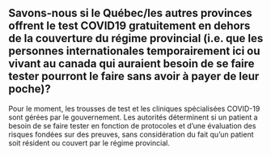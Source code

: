## Savons-nous si le Québec/les autres provinces offrent le test COVID19 gratuitement en dehors de la couverture du régime provincial (i.e. que les personnes internationales temporairement ici ou vivant au canada qui auraient besoin de se faire tester pourront le faire sans avoir à payer de leur poche)?

Pour le moment, les trousses de test et les cliniques spécialisées COVID-19 sont gérées par le gouvernement. Les autorités déterminent si un patient a besoin de se faire tester en fonction de protocoles et d’une évaluation des risques fondées sur des preuves, sans considération du fait qu’un patient soit résident ou couvert par le régime provincial.
